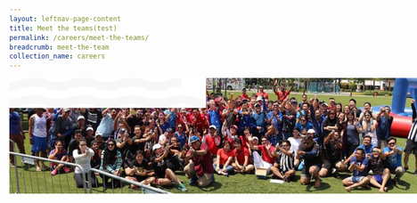 ```yaml
---
layout: leftnav-page-content
title: Meet the teams(test)
permalink: /careers/meet-the-teams/
breadcrumb: meet-the-team
collection_name: careers
---
```

<div class="row">
  <img src="../images/careers/hero-banner.jpg" style="position: fixed;z-index:-1;max-width: 80%;"/>
  <img src="../images/careers/wave.svg" style="position: sticky;top: 0%;z-index: 2;max-width: 70%;background-color: black;"/>
</div>
